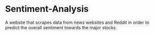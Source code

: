 # Sentiment-Analysis
A website that scrapes data from news websites and Reddit in order to predict the overall sentiment towards the major stocks
